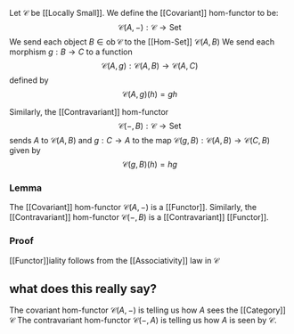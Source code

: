 Let $\mathcal{C}$ be [[Locally Small]].
We define the [[Covariant]] hom-functor to be:
$$
\mathcal{C}(A,-):\mathcal{C}\to \mathrm{Set}
$$
We send each object $B\in\operatorname{ob}\mathcal{C}$ to the [[Hom-Set]] $\mathcal{C}(A,B)$
We send each morphism $g:B\to C$ to a function
$$
\mathcal{C}(A,g):\mathcal{C}(A,B) \to \mathcal{C}(A,C)
$$
defined by 
$$
\mathcal{C}(A,g)(h)=gh
$$

Similarly, the [[Contravariant]] hom-functor 
$$
\mathcal{C}(-,B):\mathcal{C}\to \mathrm{Set}
$$
sends $A$ to $\mathcal{C}(A,B)$ 
and $g:C\to A$ to the map $\mathcal{C}(g,B):\mathcal{C}(A,B)\to \mathcal{C}(C,B)$
given by
$$
\mathcal{C}(g,B)(h) = hg
$$
### Lemma
The [[Covariant]] hom-functor $\mathcal{C}(A,-)$ is a [[Functor]].
Similarly, the [[Contravariant]] hom-functor $\mathcal{C}(-,B)$ is a [[Contravariant]] [[Functor]].
### Proof
[[Functor]]iality follows from the [[Associativity]] law in $\mathcal{C}$

## what does this really say?
The covariant hom-functor $\mathcal{C}(A,-)$ is telling us how $A$ sees the [[Category]] $\mathcal{C}$
The contravariant hom-functor $\mathcal{C}(-,A)$ is telling us how $A$ is seen by $\mathcal{C}$.
